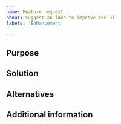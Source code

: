```yaml
---
name: Feature request
about: Suggest an idea to improve ASF-ui
labels: 'Enhancement'

---
```


## Purpose
<!-- A clear and concise description of what the purpose for this feature request is. -->

## Solution
<!-- A clear and concise description of what you want to happen. -->

## Alternatives
<!-- A clear and concise description of any alternative solutions or features you've considered. -->

## Additional information
<!-- Add any other information or screenshots about the feature request here. -->
